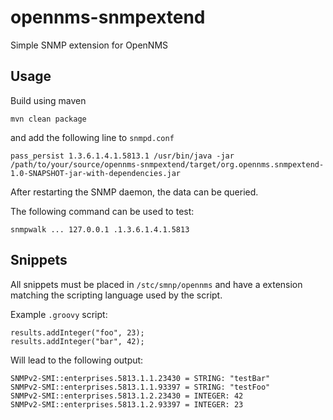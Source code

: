 # opennms-snmpextend
Simple SNMP extension for OpenNMS

## Usage
Build using maven
```
mvn clean package
```
and add the following line to `snmpd.conf`
```
pass_persist 1.3.6.1.4.1.5813.1 /usr/bin/java -jar /path/to/your/source/opennms-snmpextend/target/org.opennms.snmpextend-1.0-SNAPSHOT-jar-with-dependencies.jar
```
After restarting the SNMP daemon, the data can be queried.

The following command can be used to test:
```
snmpwalk ... 127.0.0.1 .1.3.6.1.4.1.5813
```


## Snippets
All snippets must be placed in `/stc/smnp/opennms` and have a extension matching the scripting language used by the script.

Example `.groovy` script:
```
results.addInteger("foo", 23);
results.addInteger("bar", 42);
```

Will lead to the following output:
```
SNMPv2-SMI::enterprises.5813.1.1.23430 = STRING: "testBar"
SNMPv2-SMI::enterprises.5813.1.1.93397 = STRING: "testFoo"
SNMPv2-SMI::enterprises.5813.1.2.23430 = INTEGER: 42
SNMPv2-SMI::enterprises.5813.1.2.93397 = INTEGER: 23
```
